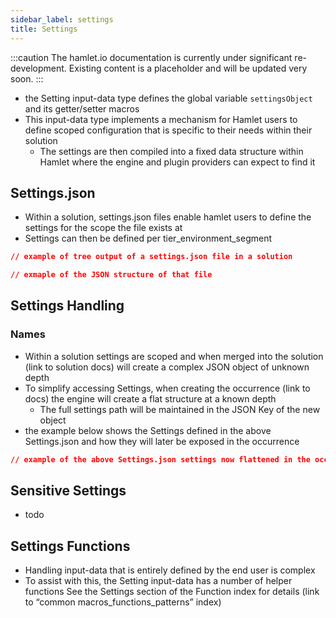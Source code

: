 ```yaml
---
sidebar_label: settings
title: Settings
---
```


:::caution
The hamlet.io documentation is currently under significant re-development. Existing content is a placeholder and will be updated very soon.
:::

* the Setting input-data type defines the global variable `settingsObject` and its getter/setter macros
* This input-data type implements a mechanism for Hamlet users to define scoped configuration that is specific to their needs within their solution
  * The settings are then compiled into a fixed data structure within Hamlet where the engine and plugin providers can expect to find it

## Settings.json

* Within a solution, settings.json files enable hamlet users to define the settings for the scope the file exists at
* Settings can then be defined per tier_environment_segment

```json
// example of tree output of a settings.json file in a solution

// exmaple of the JSON structure of that file
```

## Settings Handling

### Names

* Within a solution settings are scoped and when merged into the solution (link to solution docs) will create a complex JSON object of unknown depth
* To simplify accessing Settings, when creating the occurrence (link to docs) the engine will create a flat structure at a known depth
  * The full settings path will be maintained in the JSON Key of the new object
* the example below shows the Settings defined in the above Settings.json and how they will later be exposed in the occurrence

```json
// example of the above Settings.json settings now flattened in the occurrence settings.
```

## Sensitive Settings

* todo

## Settings Functions

* Handling input-data that is entirely defined by the end user is complex
* To assist with this, the Setting input-data has a number of helper functions
See the Settings section of the Function index for details (link to “common macros_functions_patterns” index)
